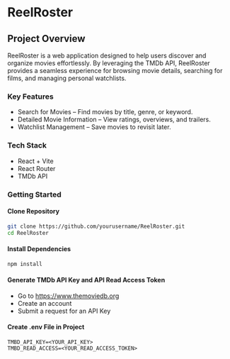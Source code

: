 # ReelRoster

## Project Overview

ReelRoster is a web application designed to help users discover and organize movies effortlessly. By leveraging the TMDb API, ReelRoster provides a seamless experience for browsing movie details, searching for films, and managing personal watchlists.

### Key Features

* Search for Movies – Find movies by title, genre, or keyword.
* Detailed Movie Information – View ratings, overviews, and trailers.
* Watchlist Management – Save movies to revisit later.

### Tech Stack

* React + Vite
* React Router
* TMDb API

### Getting Started

#### Clone Repository
``` bash
git clone https://github.com/yourusername/ReelRoster.git
cd ReelRoster
```

#### Install Dependencies
``` bash
npm install
```

#### Generate TMDb API Key and API Read Access Token

* Go to https://www.themoviedb.org 
* Create an account
* Submit a request for an API Key

#### Create .env File in Project
```
TMBD_API_KEY=<YOUR_API_KEY>
TMBD_READ_ACCESS=<YOUR_READ_ACCESS_TOKEN>
```